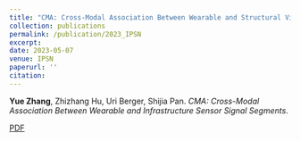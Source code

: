 ```yaml
---
title: "CMA: Cross-Modal Association Between Wearable and Structural Vibration Signal Segments for Indoor Occupant Sensing"
collection: publications
permalink: /publication/2023_IPSN
excerpt: 
date: 2023-05-07
venue: IPSN
paperurl: ''
citation: 
---
```

**Yue Zhang**, Zhizhang Hu, Uri Berger, Shijia Pan. *CMA: Cross-Modal Association Between Wearable and Infrastructure Sensor Signal Segments*.

[PDF](http://yzthu.github.io/files/2023_IPSN.pdf) 